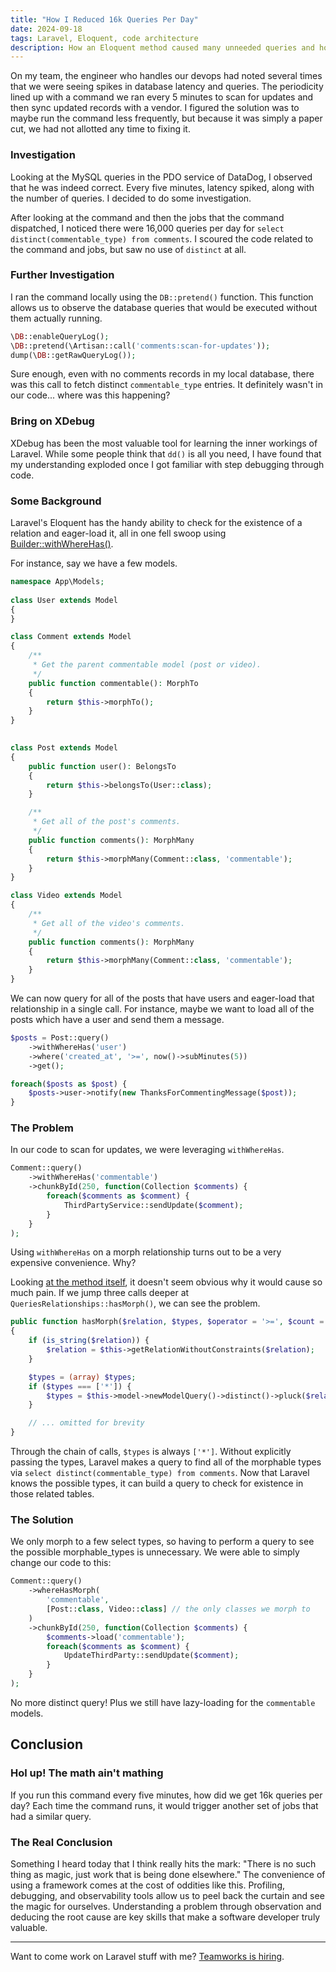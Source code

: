 ```yaml
---
title: "How I Reduced 16k Queries Per Day"
date: 2024-09-18
tags: Laravel, Eloquent, code architecture
description: How an Eloquent method caused many unneeded queries and how we tracked it down
---
```


On my team, the engineer who handles our devops had noted several times that we were seeing spikes in database latency and queries. The periodicity lined up with a command we ran every 5 minutes to scan for updates and then sync updated records with a vendor. I figured the solution was to maybe run the command less frequently, but because it was simply a paper cut, we had not allotted any time to fixing it.

### Investigation

Looking at the MySQL queries in the PDO service of DataDog, I observed that he was indeed correct. Every five minutes, latency spiked, along with the number of queries. I decided to do some investigation.

After looking at the command and then the jobs that the command dispatched, I noticed there were 16,000 queries per day for `select distinct(commentable_type) from comments`. I scoured the code related to the command and jobs, but saw no use of `distinct` at all.

### Further Investigation

I ran the command locally using the `DB::pretend()` function. This function allows us to observe the database queries that would be executed without them actually running.

```php
\DB::enableQueryLog();
\DB::pretend(\Artisan::call('comments:scan-for-updates'));
dump(\DB::getRawQueryLog());
```

Sure enough, even with no comments records in my local database, there was this call to fetch distinct `commentable_type` entries. It definitely wasn't in our code... where was this happening?

### Bring on XDebug

XDebug has been the most valuable tool for learning the inner workings of Laravel.  While some people think that `dd()` is all you need, I have found that my understanding exploded once I got familiar with step debugging through code.

### Some Background

Laravel's Eloquent has the handy ability to check for the existence of a relation and eager-load it, all in one fell swoop using [Builder::withWhereHas()](https://laravel.com/docs/11.x/eloquent-relationships#constraining-eager-loads-with-relationship-existence).

For instance, say we have a few models.

```php
namespace App\Models;
 
class User extends Model
{
}

class Comment extends Model
{
    /**
     * Get the parent commentable model (post or video).
     */
    public function commentable(): MorphTo
    {
        return $this->morphTo();
    }
}

 
class Post extends Model
{
    public function user(): BelongsTo
    {
        return $this->belongsTo(User::class);
    }

    /**
     * Get all of the post's comments.
     */
    public function comments(): MorphMany
    {
        return $this->morphMany(Comment::class, 'commentable');
    }
}

class Video extends Model
{
    /**
     * Get all of the video's comments.
     */
    public function comments(): MorphMany
    {
        return $this->morphMany(Comment::class, 'commentable');
    }
}
```

We can now query for all of the posts that have users and eager-load that relationship in a single call. For instance, maybe we want to load all of the posts which have a user and send them a message.

```php
$posts = Post::query()
    ->withWhereHas('user')
    ->where('created_at', '>=', now()->subMinutes(5))
    ->get();

foreach($posts as $post) {
    $posts->user->notify(new ThanksForCommentingMessage($post));
}
```

### The Problem

In our code to scan for updates, we were leveraging `withWhereHas`.

```php
Comment::query()
    ->withWhereHas('commentable')
    ->chunkById(250, function(Collection $comments) {
        foreach($comments as $comment) {
            ThirdPartyService::sendUpdate($comment);
        }
    }
);
```

Using `withWhereHas` on a morph relationship turns out to be a very expensive convenience. Why?

Looking [at the method itself](https://github.com/laravel/framework/blob/0d0f55f1ea7046a55cb93b2c8e35d856c5a35d59/src/Illuminate/Database/Eloquent/Concerns/QueriesRelationships.php#L167-L171), it doesn't seem obvious why it would cause so much pain. If we jump three calls deeper at `QueriesRelationships::hasMorph()`, we can see the problem.

```php
public function hasMorph($relation, $types, $operator = '>=', $count = 1, $boolean = 'and', ?Closure $callback = null)
{
    if (is_string($relation)) {
        $relation = $this->getRelationWithoutConstraints($relation);
    }

    $types = (array) $types;
    if ($types === ['*']) {
        $types = $this->model->newModelQuery()->distinct()->pluck($relation->getMorphType())->filter()->all();
    }

    // ... omitted for brevity
}
```

Through the chain of calls, `$types` is always `['*']`. Without explicitly passing the types, Laravel makes a query to find all of the morphable types via `select distinct(commentable_type) from comments`. Now that Laravel knows the possible types, it can build a query to check for existence in those related tables.

### The Solution

We only morph to a few select types, so having to perform a query to see the possible morphable_types is unnecessary. We were able to simply change our code to this:

```php
Comment::query()
    ->whereHasMorph(
        'commentable',
        [Post::class, Video::class] // the only classes we morph to
    )
    ->chunkById(250, function(Collection $comments) {
        $comments->load('commentable');
        foreach($comments as $comment) {
            UpdateThirdParty::sendUpdate($comment);
        }
    }
);
```

No more distinct query! Plus we still have lazy-loading for the `commentable` models.

## Conclusion

### Hol up! The math ain't mathing

If you run this command every five minutes, how did we get 16k queries per day? Each time the command runs, it would trigger another set of jobs that had a similar query.

### The Real Conclusion

Something I heard today that I think really hits the mark: "There is no such thing as magic, just work that is being done elsewhere."  The convenience of using a framework comes at the cost of oddities like this. Profiling, debugging, and observability tools allow us to peel back the curtain and see the magic for ourselves. Understanding a problem through observation and deducing the root cause are key skills that make a software developer truly valuable.

---

Want to come work on Laravel stuff with me? [Teamworks is hiring](https://ats.rippling.com/teamworks-careers/jobs/5bcdf8ec-a842-44ce-aecd-bdebdcf592c6).
